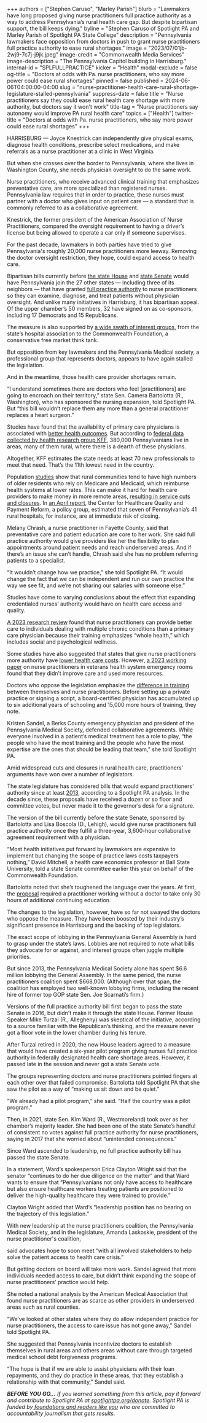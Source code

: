 +++
authors = ["Stephen Caruso", "Marley Parish"]
blurb = "Lawmakers have long proposed giving nurse practitioners full practice authority as a way to address Pennsylvania’s rural health care gap. But despite bipartisan support, the bill keeps dying."
byline = "Stephen Caruso of Spotlight PA and Marley Parish of Spotlight PA State College"
description = "Pennsylvania lawmakers face opposition from doctors in push to grant nurse practitioners full practice authority to ease rural shortages."
image = "2023/07/01jb-2wj9-7c7j-j9jk.jpeg"
image-credit = "Commonwealth Media Services"
image-description = "The Pennsylvania Capitol building in Harrisburg."
internal-id = "SPLFULLPRACTICE"
kicker = "Health"
modal-exclude = false
og-title = "Doctors at odds with Pa. nurse practitioners, who say more power could ease rural shortages"
pinned = false
published = 2024-06-06T04:00:00-04:00
slug = "nurse-practitioner-health-care-rural-shortage-legislature-stalled-pennsylvania"
suppress-date = false
title = "Nurse practitioners say they could ease rural health care shortage with more authority, but doctors say it won't work"
title-tag = "Nurse practitioners say autonomy would improve PA rural health care"
topics = ["Health"]
twitter-title = "Doctors at odds with Pa. nurse practitioners, who say more power could ease rural shortages"
+++

HARRISBURG — Joyce Knestrick can independently give physical exams, diagnose health conditions, prescribe select medications, and make referrals as a nurse practitioner at a clinic in West Virginia.

But when she crosses over the border to Pennsylvania, where she lives in Washington County, she needs physician oversight to do the same work.

Nurse practitioners, who receive advanced clinical training that emphasizes preventative care, are more specialized than registered nurses. Pennsylvania law requires that in order to practice, these nurses must partner with a doctor who gives input on patient care — a standard that is commonly referred to as a collaborative agreement.

<script src="https://www.spotlightpa.org/embed.js" async></script><div data-spl-embed-version="1" data-spl-src="https://www.spotlightpa.org/embeds/newsletter/"></div>

Knestrick, the former president of the American Association of Nurse Practitioners, compared the oversight requirement to having a driver’s license but being allowed to operate a car only if someone supervises.

For the past decade, lawmakers in both parties have tried to give Pennsylvania&#39;s roughly 20,000 nurse practitioners more leeway. Removing the doctor oversight restriction, they hope, could expand access to health care.

Bipartisan bills currently before <a href="https://www.legis.state.pa.us/cfdocs/billinfo/billinfo.cfm?syear=2023&amp;sind=0&amp;body=H&amp;type=B&amp;bn=1825">the state House</a> and <a href="https://www.legis.state.pa.us/cfdocs/billInfo/billInfo.cfm?sYear=2023&amp;sInd=0&amp;body=S&amp;type=B&amp;bn=0025">state Senate</a> would have Pennsylvania join the 27 other states — including three of its neighbors — that have granted <a href="https://www.aanp.org/advocacy/state/state-practice-environment">full practice authority</a> to nurse practitioners so they can examine, diagnose, and treat patients without physician oversight. And unlike many initiatives in Harrisburg, it has bipartisan appeal. Of the upper chamber’s 50 members, 32 have signed on as co-sponsors, including 17 Democrats and 15 Republicans.

The measure is also supported by <a href="https://www.pasenategop.com/news/policy-021424/">a wide swath of interest groups</a>, from the state’s hospital association to the Commonwealth Foundation, a conservative free market think tank.

But opposition from key lawmakers and the Pennsylvania Medical society, a professional group that represents doctors, appears to have again stalled the legislation.

And in the meantime, those health care provider shortages remain.

“I understand sometimes there are doctors who feel \[practitioners\] are going to encroach on their territory,” state Sen. Camera Bartolotta (R., Washington), who has sponsored the nursing expansion, told Spotlight PA. But “this bill wouldn’t replace them any more than a general practitioner replaces a heart surgeon.”

Studies have found that the availability of primary care physicians is associated with <a href="https://www.ncbi.nlm.nih.gov/pmc/articles/PMC8968534/">better health outcomes</a>. But according to <a href="https://www.kff.org/other/state-indicator/primary-care-health-professional-shortage-areas-hpsas/?activeTab=map&amp;currentTimeframe=0&amp;selectedDistributions=total-primary-care-hpsa-designations&amp;sortModel=%7B%22colId%22:%22Location%22,%22sort%22:%22asc%22%7D">federal data collected by health research group KFF</a>, 380,000 Pennsylvanians live in areas, many of them rural, where there is a dearth of these physicians.

Altogether, KFF estimates the state needs at least 70 new professionals to meet that need. That’s the 11th lowest need in the country.

Population <a href="https://www.rural.pa.gov/getfile.cfm?file=Resources/fact-sheets/Rural%20Aging%20Population%20July%202023.pdf&amp;view=true">studies</a> show that rural communities tend to have high numbers of older residents who rely on Medicare and Medicaid, which reimburse health systems at lower rates. This can make it hard for health care providers to make money in more remote areas, <a href="https://kffhealthnews.org/news/article/rural-hospitals-half-operate-in-red-many-cut-services/">resulting in service cuts and closures</a>. In <a href="https://ruralhospitals.chqpr.org/downloads/Rural_Hospitals_at_Risk_of_Closing.pdf">an April report</a>, the Center for Healthcare Quality and Payment Reform, a policy group, estimated that seven of Pennsylvania’s 41 rural hospitals, for instance, are at immediate risk of closing.

Melany Chrash, a nurse practitioner in Fayette County, said that preventative care and patient education are core to her work. She said full practice authority would give providers like her the flexibility to plan appointments around patient needs and reach underserved areas. And if there’s an issue she can’t handle, Chrash said she has no problem referring patients to a specialist.

“It wouldn’t change how we practice,” she told Spotlight PA. “It would change the fact that we can be independent and run our own practice the way we see fit, and we’re not sharing our salaries with someone else.”

Studies have come to varying conclusions about the effect that expanding credentialed nurses’ authority would have on health care access and quality.

<a href="https://www.ncbi.nlm.nih.gov/pmc/articles/PMC10784406/#:~:text=For%20example%2C%20among%20Medicare%20beneficiaries,suited%20to%20provide%20MCC%20care.">A 2023 research review</a> found that nurse practitioners can provide better care to individuals dealing with multiple chronic conditions than a primary care physician because their training emphasizes “whole health,” which includes social and psychological wellness.

Some studies have also suggested that states that give nurse practitioners more authority have <a href="https://www.journalofnursingregulation.com/article/S2155-8256(19)30078-X/abstract">lower health care costs</a>. However, <a href="https://www.nber.org/papers/w30608">a 2023 working paper</a> on nurse practitioners in veterans health system emergency rooms found that they didn’t improve care and used more resources.

Doctors who oppose the legislation emphasize the <a href="https://web.archive.org/web/20210710222415/https://www.tafp.org/Media/Default/Downloads/advocacy/scope-education.pdf">difference in training</a> between themselves and nurse practitioners. Before setting up a private practice or signing a script, a board-certified physician has accumulated up to six additional years of schooling and 15,000 more hours of training, they note.

Kristen Sandel, a Berks County emergency physician and president of the Pennsylvania Medical Society, defended collaborative agreements. While everyone involved in a patient’s medical treatment has a role to play, “the people who have the most training and the people who have the most expertise are the ones that should be leading that team,” she told Spotlight PA.

Amid widespread cuts and closures in rural health care, practitioners’ arguments have won over a number of legislators.

The state legislature has considered bills that would expand practitioners&#39; authority since at least <a href="https://www.legis.state.pa.us/cfdocs/billinfo/BillInfo.cfm?syear=2013&amp;sind=0&amp;body=S&amp;type=B&amp;bn=1063">2013</a>, according to a Spotlight PA analysis. In the decade since, these proposals have received a dozen or so floor and committee votes, but never made it to the governor’s desk for a signature.

The version of the bill currently before the state Senate, sponsored by Bartolotta and Lisa Boscola (D., Lehigh), would give nurse practitioners full practice authority once they fulfill a three-year, 3,600-hour collaborative agreement requirement with a physician.

“Most health initiatives put forward by lawmakers are expensive to implement but changing the scope of practice laws costs taxpayers nothing,” David Mitchell, a health care economics professor at Ball State University, told a state Senate committee earlier this year on behalf of the Commonwealth Foundation.

Bartolotta noted that she’s toughened the language over the years. At first, the <a href="https://www.legis.state.pa.us/CFDOCS/Legis/PN/Public/btCheck.cfm?txtType=PDF&amp;sessYr=2013&amp;sessInd=0&amp;billBody=S&amp;billTyp=B&amp;billNbr=1063&amp;pn=1341">proposal</a> required a practitioner working without a doctor to take only 30 hours of additional continuing education.

The changes to the legislation, however, have so far not swayed the doctors who oppose the measure. They have been boosted by their industry’s significant presence in Harrisburg and the backing of top legislators.

The exact scope of lobbying in the Pennsylvania General Assembly is hard to grasp under the state’s laws. Lobbies are not required to note what bills they advocate for or against, and interest groups often juggle multiple priorities.

But since 2013, the Pennsylvania Medical Society alone has spent $6.6 million lobbying the General Assembly. In the same period, the nurse practitioners coalition spent $668,000. (Although over that span, the coalition has employed two well-known lobbying firms, including the recent hire of former top GOP state Sen. Joe Scarnati’s firm.)

Versions of the full practice authority bill first began to pass the state Senate in 2016, but didn&#39;t make it through the state House. Former House Speaker Mike Turzai (R., Allegheny) was skeptical of the initiative, according to a source familiar with the Republican’s thinking, and the measure never got a floor vote in the lower chamber during his tenure.

After Turzai retired in 2020, the new House leaders agreed to a measure that would have created a six-year pilot program giving nurses full practice authority in federally designated health care shortage areas. However, it passed late in the session and never got a state Senate vote.

The groups representing doctors and nurse practitioners pointed fingers at each other over that failed compromise. Bartolotta told Spotlight PA that she saw the pilot as a way of “making us sit down and be quiet.”

“We already had a pilot program,” she said. “Half the country was a pilot program.”

Then, in 2021, state Sen. Kim Ward (R., Westmoreland) took over as her chamber’s majority leader. She had been one of the state Senate’s handful of consistent no votes against full practice authority for nurse practitioners, saying in 2017 that she worried about “unintended consequences.”

Since Ward ascended to leadership, no full practice authority bill has passed the state Senate.

In a statement, Ward’s spokesperson Erica Clayton Wright said that the senator “continues to do her due diligence on the matter” and that Ward wants to ensure that “Pennsylvanians not only have access to healthcare but also ensure healthcare workers treating patients are positioned to deliver the high-quality healthcare they were trained to provide.”

Clayton Wright added that Ward’s “leadership position has no bearing on the trajectory of this legislation.”

With new leadership at the nurse practitioners coalition, the Pennsylvania Medical Society, and in the legislature, Amanda Laskoskie, president of the nurse practitioner&#39;s coalition,

said advocates hope to soon meet “with all involved stakeholders to help solve the patient access to health care crisis.”

<script src="https://www.spotlightpa.org/embed.js" async></script><div data-spl-embed-version="1" data-spl-src="https://www.spotlightpa.org/embeds/donate/"></div>

But getting doctors on board will take more work. Sandel agreed that more individuals needed access to care, but didn’t think expanding the scope of nurse practitioners’ practice would help.

She noted a national analysis by the American Medical Association that found nurse practitioners are as scarce as other providers in underserved areas such as rural counties.

“We’ve looked at other states where they do allow independent practice for nurse practitioners, the access to care issue has not gone away,” Sandel told Spotlight PA.

She suggested that Pennsylvania incentivize doctors to establish themselves in rural areas and others areas without care through targeted medical school debt forgiveness programs.

“The hope is that if we are able to assist physicians with their loan repayments, and they do practice in these areas, that they establish a relationship with that community,” Sandel said.

<strong><em>BEFORE YOU GO…</em></strong><em> If you learned something from this article, pay it forward and contribute to Spotlight PA at </em><a href="http://spotlightpa.org/donate"><em>spotlightpa.org/donate</em></a><em>. Spotlight PA is funded by</em><a href="https://www.spotlightpa.org/support"><em> foundations and readers like you</em></a><em> who are committed to accountability journalism that gets results.</em>

